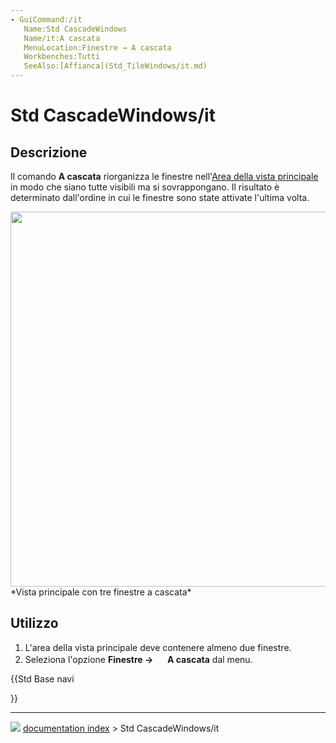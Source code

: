 ```yaml
---
- GuiCommand:/it
   Name:Std CascadeWindows
   Name/it:A cascata
   MenuLocation:Finestre → A cascata
   Workbenches:Tutti
   SeeAlso:[Affianca](Std_TileWindows/it.md)
---
```


# Std CascadeWindows/it



## Descrizione

Il comando **A cascata** riorganizza le finestre nell\'[Area della vista principale](Main_view_area/it.md) in modo che siano tutte visibili ma si sovrappongano. Il risultato è determinato dall\'ordine in cui le finestre sono state attivate l\'ultima volta.

<img alt="" src=images/Std_CascadeWindows_example.png  style="width:600px;"> 
*Vista principale con tre finestre a cascata*



## Utilizzo

1.  L\'area della vista principale deve contenere almeno due finestre.
2.  Seleziona l\'opzione **Finestre → <img src="images/Std_CascadeWindows.svg" width=16px> A cascata** dal menu.





{{Std Base navi

}}



---
![](images/Right_arrow.png) [documentation index](../README.md) > Std CascadeWindows/it
